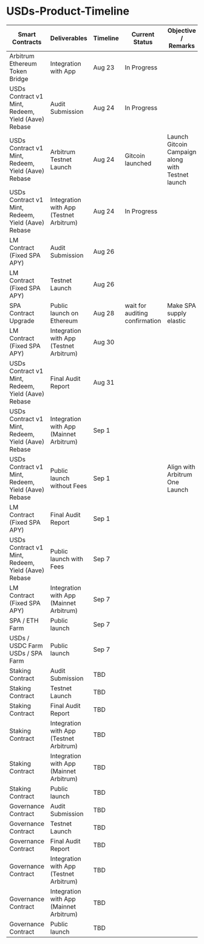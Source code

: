 # USDs-Product-Timeline
| Smart Contracts                                       | Deliverables                            | Timeline | Current Status                 | Objective / Remarks                               |
| ----------------------------------------------------- | --------------------------------------- | -------- | ------------------------------ | ------------------------------------------------- |
| Arbitrum Ethereum Token Bridge                        | Integration with App                    | Aug 23   | In Progress                    |                                                   |
| USDs Contract v1<br>Mint, Redeem, Yield (Aave) Rebase | Audit Submission                        | Aug 24   | In Progress                    |                                                   |
| USDs Contract v1<br>Mint, Redeem, Yield (Aave) Rebase | Arbitrum Testnet Launch                 | Aug 24   | Gitcoin launched               | Launch Gitcoin Campaign along with Testnet launch |
| USDs Contract v1<br>Mint, Redeem, Yield (Aave) Rebase | Integration with App (Testnet Arbitrum) | Aug 24   | In Progress                    |                                                   |
| LM Contract (Fixed SPA APY)                           | Audit Submission                        | Aug 26   |                                |                                                   |
| LM Contract (Fixed SPA APY)                           | Testnet Launch                          | Aug 26   |                                |                                                   |
| SPA Contract Upgrade                                  | Public launch on Ethereum               | Aug 28   | wait for auditing confirmation | Make SPA supply elastic                           |
| LM Contract (Fixed SPA APY)                           | Integration with App (Testnet Arbitrum) | Aug 30   |                                |                                                   |
| USDs Contract v1<br>Mint, Redeem, Yield (Aave) Rebase | Final Audit Report                      | Aug 31   |                                |                                                   |
| USDs Contract v1<br>Mint, Redeem, Yield (Aave) Rebase | Integration with App (Mainnet Arbitrum) | Sep 1    |                                |                                                   |
| USDs Contract v1<br>Mint, Redeem, Yield (Aave) Rebase | Public launch without Fees              | Sep 1    |                                | Align with Arbitrum One Launch                    |
| LM Contract (Fixed SPA APY)                           | Final Audit Report                      | Sep 1    |                                |                                                   |
| USDs Contract v1<br>Mint, Redeem, Yield (Aave) Rebase | Public launch with Fees                 | Sep 7    |                                |                                                   |
| LM Contract (Fixed SPA APY)                           | Integration with App (Mainnet Arbitrum) | Sep 7    |                                |                                                   |
| SPA / ETH Farm                                        | Public launch                           | Sep 7    |                                |                                                   |
| USDs / USDC Farm<br>USDs / SPA Farm                   | Public launch                           | Sep 7    |                                |                                                   |
| Staking Contract                                      | Audit Submission                        | TBD      |                                |                                                   |
| Staking Contract                                      | Testnet Launch                          | TBD      |                                |                                                   |
| Staking Contract                                      | Final Audit Report                      | TBD      |                                |                                                   |
| Staking Contract                                      | Integration with App (Testnet Arbitrum) | TBD      |                                |                                                   |
| Staking Contract                                      | Integration with App (Mainnet Arbitrum) | TBD      |                                |                                                   |
| Staking Contract                                      | Public launch                           | TBD      |                                |                                                   |
| Governance Contract                                   | Audit Submission                        | TBD      |                                |                                                   |
| Governance Contract                                   | Testnet Launch                          | TBD      |                                |                                                   |
| Governance Contract                                   | Final Audit Report                      | TBD      |                                |                                                   |
| Governance Contract                                   | Integration with App (Testnet Arbitrum) | TBD      |                                |                                                   |
| Governance Contract                                   | Integration with App (Mainnet Arbitrum) | TBD      |                                |                                                   |
| Governance Contract                                   | Public launch                           | TBD      |                                |
